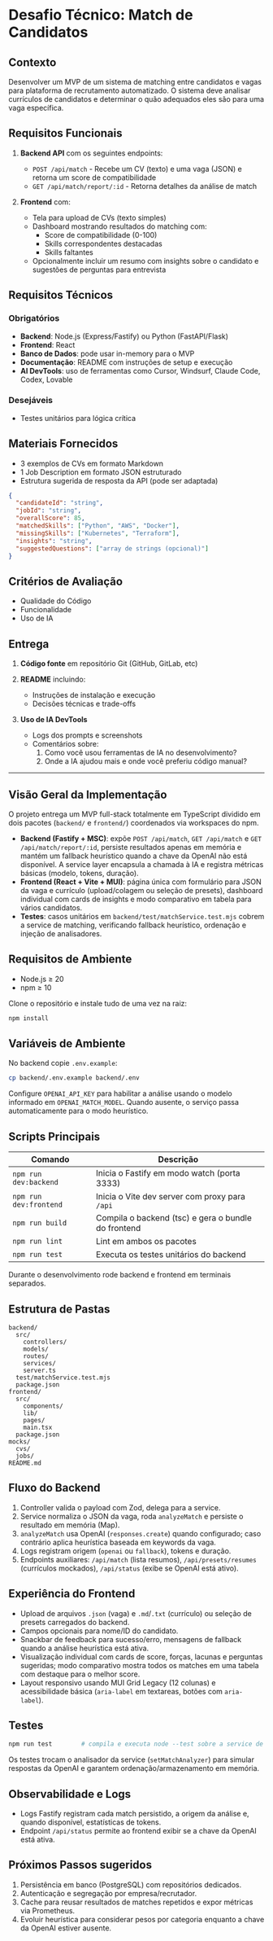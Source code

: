 # Desafio Técnico: Match de Candidatos

## Contexto
Desenvolver um MVP de um sistema de matching entre candidatos e vagas para plataforma de recrutamento automatizado. O sistema deve analisar currículos de candidatos e determinar o quão adequados eles são para uma vaga específica.

## Requisitos Funcionais

1. **Backend API** com os seguintes endpoints:
   - `POST /api/match` - Recebe um CV (texto) e uma vaga (JSON) e retorna um score de compatibilidade
   - `GET /api/match/report/:id` - Retorna detalhes da análise de match

2. **Frontend** com:
   - Tela para upload de CVs (texto simples)
   - Dashboard mostrando resultados do matching com:
     - Score de compatibilidade (0-100)
     - Skills correspondentes destacadas
     - Skills faltantes
   - Opcionalmente incluir um resumo com insights sobre o candidato e sugestões de perguntas para entrevista

## Requisitos Técnicos

### Obrigatórios
- **Backend**: Node.js (Express/Fastify) ou Python (FastAPI/Flask)
- **Frontend**: React
- **Banco de Dados**: pode usar in-memory para o MVP
- **Documentação**: README com instruções de setup e execução
- **AI DevTools**: uso de ferramentas como Cursor, Windsurf, Claude Code, Codex, Lovable

### Desejáveis
- Testes unitários para lógica crítica

## Materiais Fornecidos
- 3 exemplos de CVs em formato Markdown
- 1 Job Description em formato JSON estruturado
- Estrutura sugerida de resposta da API (pode ser adaptada)

```json
{
  "candidateId": "string",
  "jobId": "string",
  "overallScore": 85,
  "matchedSkills": ["Python", "AWS", "Docker"],
  "missingSkills": ["Kubernetes", "Terraform"],
  "insights": "string",
  "suggestedQuestions": ["array de strings (opcional)"]
}
```

## Critérios de Avaliação
- Qualidade do Código
- Funcionalidade
- Uso de IA

## Entrega

1. **Código fonte** em repositório Git (GitHub, GitLab, etc)

2. **README** incluindo:
   - Instruções de instalação e execução
   - Decisões técnicas e trade-offs

3. **Uso de IA DevTools**
   - Logs dos prompts e screenshots
   - Comentários sobre:
     1. Como você usou ferramentas de IA no desenvolvimento?
     2. Onde a IA ajudou mais e onde você preferiu código manual?

---

## Visão Geral da Implementação

O projeto entrega um MVP full-stack totalmente em TypeScript dividido em dois pacotes (`backend/` e `frontend/`) coordenados via workspaces do npm.

- **Backend (Fastify + MSC)**: expõe `POST /api/match`, `GET /api/match` e `GET /api/match/report/:id`, persiste resultados apenas em memória e mantém um fallback heurístico quando a chave da OpenAI não está disponível. A service layer encapsula a chamada à IA e registra métricas básicas (modelo, tokens, duração).
- **Frontend (React + Vite + MUI)**: página única com formulário para JSON da vaga e currículo (upload/colagem ou seleção de presets), dashboard individual com cards de insights e modo comparativo em tabela para vários candidatos.
- **Testes**: casos unitários em `backend/test/matchService.test.mjs` cobrem a service de matching, verificando fallback heurístico, ordenação e injeção de analisadores.

## Requisitos de Ambiente

- Node.js ≥ 20
- npm ≥ 10

Clone o repositório e instale tudo de uma vez na raiz:

```bash
npm install
```

## Variáveis de Ambiente

No backend copie `.env.example`:

```bash
cp backend/.env.example backend/.env
```

Configure `OPENAI_API_KEY` para habilitar a análise usando o modelo informado em `OPENAI_MATCH_MODEL`. Quando ausente, o serviço passa automaticamente para o modo heurístico.

## Scripts Principais

| Comando                     | Descrição |
|-----------------------------|-----------|
| `npm run dev:backend`       | Inicia o Fastify em modo watch (porta 3333) |
| `npm run dev:frontend`      | Inicia o Vite dev server com proxy para `/api` |
| `npm run build`             | Compila o backend (tsc) e gera o bundle do frontend |
| `npm run lint`              | Lint em ambos os pacotes |
| `npm run test`              | Executa os testes unitários do backend |

Durante o desenvolvimento rode backend e frontend em terminais separados.

## Estrutura de Pastas

```
backend/
  src/
    controllers/
    models/
    routes/
    services/
    server.ts
  test/matchService.test.mjs
  package.json
frontend/
  src/
    components/
    lib/
    pages/
    main.tsx
  package.json
mocks/
  cvs/
  jobs/
README.md
```

## Fluxo do Backend

1. Controller valida o payload com Zod, delega para a service.
2. Service normaliza o JSON da vaga, roda `analyzeMatch` e persiste o resultado em memória (Map).
3. `analyzeMatch` usa OpenAI (`responses.create`) quando configurado; caso contrário aplica heurística baseada em keywords da vaga.
4. Logs registram origem (`openai` ou `fallback`), tokens e duração.
5. Endpoints auxiliares: `/api/match` (lista resumos), `/api/presets/resumes` (currículos mockados), `/api/status` (exibe se OpenAI está ativo).

## Experiência do Frontend

- Upload de arquivos `.json` (vaga) e `.md`/`.txt` (currículo) ou seleção de presets carregados do backend.
- Campos opcionais para nome/ID do candidato.
- Snackbar de feedback para sucesso/erro, mensagens de fallback quando a análise heurística está ativa.
- Visualização individual com cards de score, forças, lacunas e perguntas sugeridas; modo comparativo mostra todos os matches em uma tabela com destaque para o melhor score.
- Layout responsivo usando MUI Grid Legacy (12 colunas) e acessibilidade básica (`aria-label` em textareas, botões com `aria-label`).

## Testes

```bash
npm run test        # compila e executa node --test sobre a service de matching
```

Os testes trocam o analisador da service (`setMatchAnalyzer`) para simular respostas da OpenAI e garantem ordenação/armazenamento em memória.

## Observabilidade e Logs

- Logs Fastify registram cada match persistido, a origem da análise e, quando disponível, estatísticas de tokens.
- Endpoint `/api/status` permite ao frontend exibir se a chave da OpenAI está ativa.

## Próximos Passos sugeridos

1. Persistência em banco (PostgreSQL) com repositórios dedicados.
2. Autenticação e segregação por empresa/recrutador.
3. Cache para reusar resultados de matches repetidos e expor métricas via Prometheus.
4. Evoluir heurística para considerar pesos por categoria enquanto a chave da OpenAI estiver ausente.
